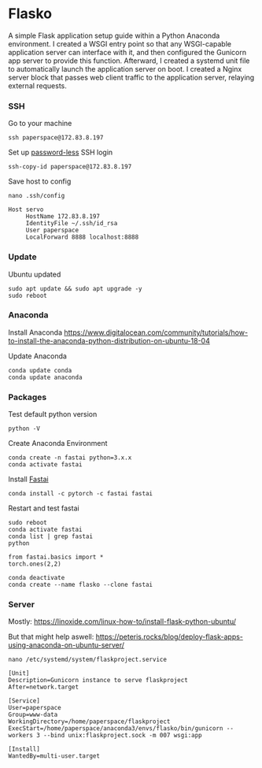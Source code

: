 # Flasko

A simple Flask application setup guide within a Python Anaconda environment. I created a WSGI entry point so that any WSGI-capable application server can interface with it, and then configured the Gunicorn app server to provide this function. Afterward, I created a systemd unit file to automatically launch the application server on boot. I created a Nginx server block that passes web client traffic to the application server, relaying external requests.

### SSH

Go to your machine
```
ssh paperspace@172.83.8.197
```
Set up [password-less](https://askubuntu.com/questions/46930/how-can-i-set-up-password-less-ssh-login) SSH login

```
ssh-copy-id paperspace@172.83.8.197
```
Save host to config
```
nano .ssh/config
```
```
Host servo
     HostName 172.83.8.197
     IdentityFile ~/.ssh/id_rsa
     User paperspace
     LocalForward 8888 localhost:8888
```

### Update 
Ubuntu updated
  
```
sudo apt update && sudo apt upgrade -y
sudo reboot
```

### Anaconda


Install Anaconda
https://www.digitalocean.com/community/tutorials/how-to-install-the-anaconda-python-distribution-on-ubuntu-18-04

Update Anaconda
```
conda update conda
conda update anaconda
```

### Packages

Test default python version
```
python -V
```
Create Anaconda Environment
```
conda create -n fastai python=3.x.x
conda activate fastai
```

Install [Fastai](https://github.com/fastai/fastai)
```
conda install -c pytorch -c fastai fastai
```
Restart and test fastai
```
sudo reboot
conda activate fastai
conda list | grep fastai
python
```
```
from fastai.basics import *
torch.ones(2,2)
```
```
conda deactivate
conda create --name flasko --clone fastai
```

### Server
Mostly:
https://linoxide.com/linux-how-to/install-flask-python-ubuntu/

But that might help aswell:
https://peteris.rocks/blog/deploy-flask-apps-using-anaconda-on-ubuntu-server/
```
nano /etc/systemd/system/flaskproject.service
```
```
[Unit]
Description=Gunicorn instance to serve flaskproject
After=network.target

[Service]
User=paperspace
Group=www-data
WorkingDirectory=/home/paperspace/flaskproject
ExecStart=/home/paperspace/anaconda3/envs/flasko/bin/gunicorn --workers 3 --bind unix:flaskproject.sock -m 007 wsgi:app

[Install]
WantedBy=multi-user.target
```
